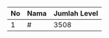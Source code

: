 | No | Nama            | Jumlah Level |
|----|-----------------|--------------|
| 1  | #    |    3508        |
